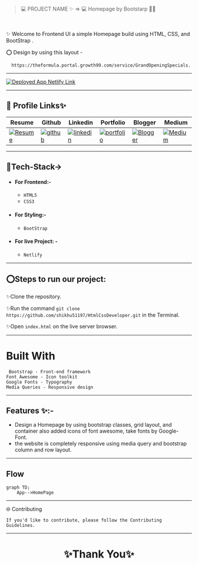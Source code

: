 
> 💻 PROJECT NAME ✨ => 💻  Homepage by Bootstarp 🧑‍🏫
<br>


✨ Welcome to Frontend UI a simple  Homepage build using HTML, CSS, and BootStrap .    

 ⭕ Design by using this layout -   
  
      https://theformula.portal.growth99.com/service/GrandOpeningSpecials. 

      
---



[![Deployed App Netlify Link](https://img.shields.io/badge/Deployed_App_Netlify_Link-000?style=for-the-badge&logo=ko-fi&logoColor=white)](https://65c000c6f775d9a7bf9d7ea9--rococo-brioche-69abc6.netlify.app/)


---

## 🔗 Profile Links✨


| Resume | Github                                                                                                                                   | Linkedin                                                                                                                                                            | Portfolio                                                                                                                                    | Blogger                                                                                                                                                           | Medium                                                                                                                                    |
| ------------- | ---------------------------------------------------------------------------------------------------------------------------------------- | ------------------------------------------------------------------------------------------------------------------------------------------------------------------- | -------------------------------------------------------------------------------------------------------------------------------------------- | -------------------------------------------------------------------------------------------------------------------------------------------- | -------------------------------------------------------------------------------------------------------------------------------------------- |
| [![Resume](https://img.shields.io/badge/my_Resume-E75480?style=for-the-badge&logo=ko-fi&logoColor=white)](https://drive.google.com/file/d/1YE62u2ChjmlR-EKeqZ75UvFMg_KcY86T/view?usp=sharing) | [![github](https://img.shields.io/badge/github-1DA1F2?style=for-the-badge&logo=github&logoColor=white)](https://github.com/shikhu51197/)| [![linkedin](https://img.shields.io/badge/linkedin-0A66C2?style=for-the-badge&logo=linkedin&logoColor=white)](https://www.linkedin.com/in/shikha-gupta-12a2b5199) |[![portfolio](https://img.shields.io/badge/my_portfolio-18A303?style=for-the-badge&logo=ionic&logoColor=white)](https://shikhu51197.github.io/) |[![Blogger](https://img.shields.io/badge/Blogger-FE5A1D?style=for-the-badge&logo=Blogger&logoColor=white)](https://wwwartificial-intelligence.blogspot.com/) |[![Medium](https://img.shields.io/badge/Medium-000?style=for-the-badge&logo=Medium&logoColor=white)](https://medium.com/@sg780060) |  

---

## 💫Tech-Stack->

- #### For Frontend:-
  
   - `HTML5`
   - `CSS3`
- #### For Styling:-
  
  - `BootStrap`
  
- #### For live Project: -

  - `Netlify`
  
---

## ⭕Steps to run our project:

✨Clone the repository.

✨Run the command `git clone https://github.com/shikhu51197/HtmlCssDeveloper.git` in the Terminal.

✨Open  `index.html` on the live server  browser.

---


# Built With

     Bootstrap - Front-end framework
    Font Awesome - Icon toolkit
    Google Fonts - Typography
    Media Queries - Responsive design
    
---    
## Features ✨:-

- Design a Homepage by using  bootstrap classes, grid layout, and container also added icons of font awesome, take fonts by Google- Font.
- the website is completely responsive using media query and bootstrap column and row layout.
  
---

## Flow

```mermaid
graph TD;
    App-->HomePage 
```

---

🌐 Contributing

    If you'd like to contribute, please follow the Contributing Guidelines.

---


<h1 align="center">✨Thank You✨</h1>
